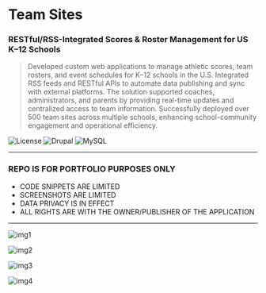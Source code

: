 # Team Sites
### RESTful/RSS-Integrated Scores &amp; Roster Management for US K–12 Schools
> Developed custom web applications to manage athletic scores, team
            rosters, and event schedules for K–12 schools in the U.S. Integrated
            RSS feeds and RESTful APIs to automate data publishing and sync with
            external platforms. The solution supported coaches, administrators,
            and parents by providing real-time updates and centralized access to
            team information. Successfully deployed over 500 team sites across
            multiple schools, enhancing school-community engagement and
            operational efficiency.

![License](https://img.shields.io/badge/license-Apache--2.0-red.svg)
![Drupal](https://img.shields.io/badge/Drupal-6-blue)
![MySQL](https://img.shields.io/badge/MySQL-5.4-C8102E)

---

### REPO IS FOR PORTFOLIO PURPOSES ONLY
- CODE SNIPPETS ARE LIMITED
- SCREENSHOTS ARE LIMITED
- DATA PRIVACY IS IN EFFECT
- ALL RIGHTS ARE WITH THE OWNER/PUBLISHER OF THE APPLICATION

---

![img1](https://github.com/polljii/teamsites/blob/main/teamsites1.png)

![img2](https://github.com/polljii/teamsites/blob/main/teamsites2.png)

![img3](https://github.com/polljii/teamsites/blob/main/teamsites3.png)

![img4](https://github.com/polljii/teamsites/blob/main/teamsites4.png)
